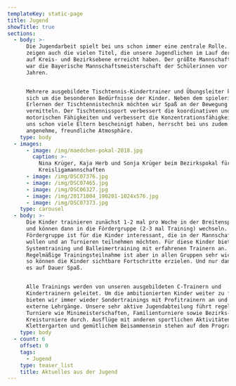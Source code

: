 ```yaml
---
templateKey: static-page
title: Jugend
showTitle: true
sections:
  - body: >-
      Die Jugendarbeit spielt bei uns schon immer eine zentrale Rolle. Dies
      zeigen auch die vielen Titel, die unsere Jugendlichen im Lauf der Jahre
      auf Kreis- und Bezirksebene erreicht haben. Der größte Mannschaftserfolg
      war die Bayerische Mannschaftsmeisterschaft der Schülerinnen vor einigen
      Jahren.


      Mehrere ausgebildete Tischtennis-Kindertrainer und Übungsleiter kümmern
      sich um die besonderen Bedürfnisse der Kinder. Neben dem spielerischen
      Erlernen der Tischtennistechnik möchten wir Spaß an der Bewegung
      vermitteln. Der Tischtennissport verbessert die koordinativen und
      motorischen Fähigkeiten und verbessert die Konzentrationsfähigkeit. Wie
      uns schon viele Eltern bescheinigt haben, herrscht bei uns zudem eine sehr
      angenehme, freundliche Atmosphäre.
    type: body
  - images:
      - image: /img/maedchen-pokal-2018.jpg
        caption: >-
          Nina Krüger, Kaja Herb und Sonja Krüger beim Bezirkspokal für
          Kreisligamannschaften
      - image: /img/DSC07376.jpg
      - image: /img/DSC07465.jpg
      - image: /img/DSC06327.jpg
      - image: /img/20171004_190201-1024x576.jpg
      - image: /img/DSC07373.jpg
    type: carousel
  - body: >-
      Die Kinder trainieren zunächst 1-2 mal pro Woche in der Breitensportgruppe
      und können dann in die Fördergruppe (2-3 mal Training) wechseln. Die
      Fördergruppe ist für die Kinder interessant, die in der Mannschaft spielen
      wollen und an Turnieren teilnehmen möchten. Für diese Kinder bieten wir
      Systemtraining und Balleimertraining mit erfahrenen Trainern an.
      Regelmäßige Trainingsteilnahme ist aber in allen Gruppen sehr wichtig. Nur
      so können die Kinder sichtbare Fortschritte erzielen. Und nur dann macht
      es auf Dauer Spaß.


      Alle Trainings werden von unseren ausgebildeten C-Trainern und
      Kindertrainern geleitet. Um die ambitionierten Kinder weiter zu fördern,
      bieten wir immer wieder Sondertrainings mit Profitrainern an und besuchen
      externe Lehrgänge. Unsere sehr aktive Jugendabteilung führt regelmäßig
      Turniere wie Minimeisterschaften, Familienturniere sowie Bezirks-und
      Kreisturniere durch. Ausflüge mit anderen sportlichen Aktivitäten, z. B.
      Klettergarten und gemütlichem Beisammensein stehen auf dem Programm.
    type: body
  - count: 6
    offset: 0
    tags:
      - Jugend
    type: teaser_list
    title: Aktuelles aus der Jugend
---
```

